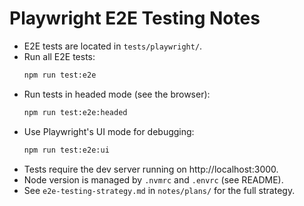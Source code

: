 # Playwright E2E Testing Notes

- E2E tests are located in `tests/playwright/`.
- Run all E2E tests:
  ```sh
  npm run test:e2e
  ```
- Run tests in headed mode (see the browser):
  ```sh
  npm run test:e2e:headed
  ```
- Use Playwright's UI mode for debugging:
  ```sh
  npm run test:e2e:ui
  ```
- Tests require the dev server running on http://localhost:3000.
- Node version is managed by `.nvmrc` and `.envrc` (see README).
- See `e2e-testing-strategy.md` in `notes/plans/` for the full strategy.
